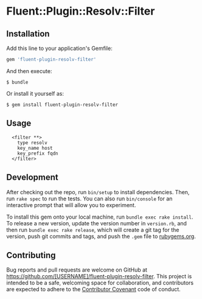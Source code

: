 # Fluent::Plugin::Resolv::Filter
## Installation

Add this line to your application's Gemfile:

```ruby
gem 'fluent-plugin-resolv-filter'
```

And then execute:

    $ bundle

Or install it yourself as:

    $ gem install fluent-plugin-resolv-filter

## Usage
```
  <filter **>
    type resolv
    key_name host
    key_prefix fqdn
  </filter>
```

## Development

After checking out the repo, run `bin/setup` to install dependencies. Then, run `rake spec` to run the tests. You can also run `bin/console` for an interactive prompt that will allow you to experiment.

To install this gem onto your local machine, run `bundle exec rake install`. To release a new version, update the version number in `version.rb`, and then run `bundle exec rake release`, which will create a git tag for the version, push git commits and tags, and push the `.gem` file to [rubygems.org](https://rubygems.org).

## Contributing

Bug reports and pull requests are welcome on GitHub at https://github.com/[USERNAME]/fluent-plugin-resolv-filter. This project is intended to be a safe, welcoming space for collaboration, and contributors are expected to adhere to the [Contributor Covenant](http://contributor-covenant.org) code of conduct.

